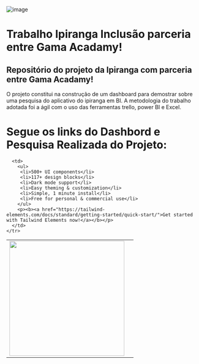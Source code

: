 ![image](https://github.com/ajailson48/trabalho-ipiranga-inclusao/assets/76658794/d02e3316-a1e7-446f-80d1-9ae17f8e681d)

# Trabalho Ipiranga Inclusão parceria entre Gama Acadamy!

## Repositório do projeto da Ipiranga com parceria entre Gama Acadamy!

O projeto constitui na construção de um dashboard para demostrar sobre uma pesquisa do aplicativo do ipiranga em BI.
A metodologia do trabalho adotada foi a ágil com o uso das ferramentas trello, power BI e Excel.

##
 <h1> Segue os links do Dashbord e Pesquisa Realizada do Projeto: </h1>

<table>
    <tbody>
    <tr>
      <td>
          <a href="https://app.powerbi.com/reportEmbed?reportId=9ff859cf-47d4-4d43-b640-db451d2056e5&autoAuth=true&ctid=da49a844-e2e3-40af-86a6-                  c3819d704f49">
          		<img width="300"  src="https://insider.com.br/wp-content/uploads/2015/06/levantamento-dados-1.png">
          </a>
      </td>
      <td>
        <a>
        </a>
     </td>
       
     
      <td>    
        <ul>
         <li>500+ UI components</li>
         <li>117+ design blocks</li>         
         <li>Dark mode support</li>      
         <li>Easy theming & customization</li>
         <li>Simple, 1 minute install</li>    
         <li>Free for personal & commercial use</li>
        </ul>
        <p><b><a href="https://tailwind-elements.com/docs/standard/getting-started/quick-start/">Get started with Tailwind Elements now!</a></b></p>
      </td>
    </tr>
   </tbody>
  </table>
